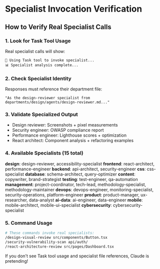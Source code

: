 # Specialist Invocation Verification

## How to Verify Real Specialist Calls

### 1. Look for Task Tool Usage
Real specialist calls will show:
```
🔧 Using Task tool to invoke specialist...
📊 Specialist analysis complete...
```

### 2. Check Specialist Identity
Responses must reference their department file:
```
"As the design-reviewer specialist from departments/design/agents/design-reviewer.md..."
```

### 3. Validate Specialized Output
- Design reviewer: Screenshots + pixel measurements
- Security engineer: OWASP compliance report
- Performance engineer: Lighthouse scores + optimization
- React architect: Component analysis + refactoring examples

### 4. Available Specialists (15 total)
**design**: design-reviewer, accessibility-specialist
**frontend**: react-architect, performance-engineer
**backend**: api-architect, security-engineer
**css**: css-specialist
**database**: schema-architect, query-optimizer
**content**: copywriter, brand-strategist
**testing**: test-engineer, qa-automation
**management**: project-coordinator, tech-lead, methodology-specialist, methodology-maintainer
**devops**: devops-engineer, monitoring-specialist, security-operations, platform-engineer
**product**: product-manager, ux-researcher, data-analyst
**ai-data**: ai-engineer, data-engineer
**mobile**: mobile-architect, mobile-ui-specialist
**cybersecurity**: cybersecurity-specialist

### 5. Command Usage
```bash
# These commands invoke real specialists:
/design-visual-review src/components/Button.tsx
/security-vulnerability-scan api/auth/
/react-architecture-review src/pages/Dashboard.tsx
```

If you don't see Task tool usage and specialist file references, Claude is pretending!